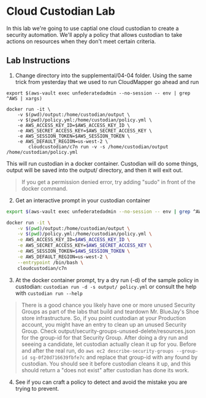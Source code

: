 # Cloud Custodian Lab

In this lab we're going to use captial one cloud custodian to create a security
automation.  We'll apply a policy that allows custodian to take actions on resources when they don't meet certain criteria.

## Lab Instructions

1. Change directory into the supplemental/04-04 folder.  Using the same trick from yesterday that we used to run CloudMapper go ahead and run
```
export $(aws-vault exec unfederatedadmin --no-session -- env | grep ^AWS | xargs) 

docker run -it \
    -v $(pwd)/output:/home/custodian/output \
    -v $(pwd)/policy.yml:/home/custodian/policy.yml \
    -e AWS_ACCESS_KEY_ID=$AWS_ACCESS_KEY_ID \
    -e AWS_SECRET_ACCESS_KEY=$AWS_SECRET_ACCESS_KEY \
    -e AWS_SESSION_TOKEN=$AWS_SESSION_TOKEN \
    -e AWS_DEFAULT_REGION=us-west-2 \
        cloudcustodian/c7n run -v -s /home/custodian/output /home/custodian/policy.yml
```

This will run custodian in a docker container. Custodian will do some things, output will be saved into the output/ directory, and then it will exit out.

> If you get a permission denied error, try adding "sudo" in front of the docker command.

2. Get an interactive prompt in your custodian container

```bash
export $(aws-vault exec unfederatedadmin --no-session -- env | grep ^AWS | xargs) 

docker run -it \
    -v $(pwd)/output:/home/custodian/output \
    -v $(pwd)/policy.yml:/home/custodian/policy.yml \
    -e AWS_ACCESS_KEY_ID=$AWS_ACCESS_KEY_ID \
    -e AWS_SECRET_ACCESS_KEY=$AWS_SECRET_ACCESS_KEY \
    -e AWS_SESSION_TOKEN=$AWS_SESSION_TOKEN \
    -e AWS_DEFAULT_REGION=us-west-2 \
    --entrypoint /bin/bash \
    cloudcustodian/c7n 
```

3. At the docker container prompt, try a dry run (-d) of the sample policy in custodian: `custodian run -d -s output/ policy.yml` or consult the help with `custodian run --help`

> There is a good chance you likely have one or more unused Security Groups as part of the labs that build and teardown Mr. BlueJay's Shoe store infrastructure. So, if you point custodian at your Production account, you might have an entry to clean up an unused Security Group. Check output/security-groups-unused-delete/resources.json for the group-id for that Security Group. After doing a dry run and seeeing a candidate, let custodian actually clean it up for you. Before and after the real run, do `aws ec2 describe-security-groups --group-id sg-0f20d716639fbfe7c` and replace that group-id with any found by custodian. You should see it before custodian cleans it up, and this should return a "does not exist" after custodian has done its work.

4. See if you can craft a policy to detect and avoid the mistake you are trying to prevent.
